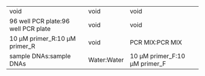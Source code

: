 ||||
|----|----|----|
|void|void|void|
|96 well PCR plate:96 well PCR plate|void|void|
|10 μM primer_R:10 μM primer_R|void|PCR MIX:PCR MIX|
|sample DNAs:sample DNAs|Water:Water|10 μM primer_F:10 μM primer_F|
